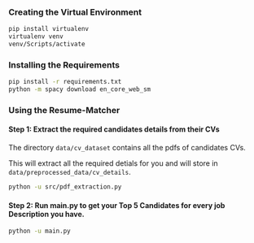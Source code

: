 ### Creating the Virtual Environment

```bash
pip install virtualenv
virtualenv venv
venv/Scripts/activate
```

### Installing the Requirements

```bash
pip install -r requirements.txt
python -m spacy download en_core_web_sm
```

### Using the Resume-Matcher

#### Step 1: Extract the required candidates details from their CVs

The directory `data/cv_dataset` contains all the pdfs of candidates CVs.

This will extract all the required detials for you and will store in `data/preprocessed_data/cv_details`.

```bash
python -u src/pdf_extraction.py
```

#### Step 2: Run main.py to get your Top 5 Candidates for every job Description you have.

```bash
python -u main.py
```

